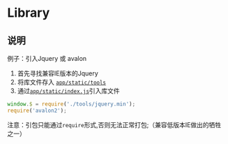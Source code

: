 # Library

## 说明

例子：引入Jquery 或 avalon
1. 首先寻找兼容IE版本的Jquery
2. 将库文件存入 [`app/static/tools`](/app/static/tools)
3. 通过[`app/static/index.js`](/app/static/index.js)引入库文件
```js
window.$ = require('./tools/jquery.min');
require('avalon2');
```

注意：引包只能通过`require`形式,否则无法正常打包;（兼容低版本IE做出的牺牲之一）



